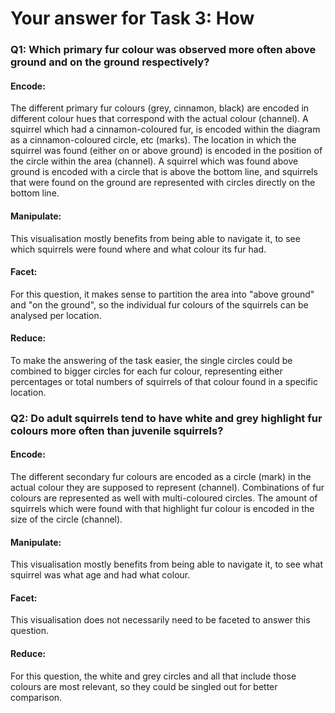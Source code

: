 # Your answer for Task 3: How

### Q1: Which primary fur colour was observed more often above ground and on the ground respectively?

#### Encode:
The different primary fur colours (grey, cinnamon, black) are encoded in different colour hues that correspond with the actual colour (channel).
A squirrel which had a cinnamon-coloured fur, is encoded within the diagram as a cinnamon-coloured circle, etc (marks). The location in which the squirrel was found
(either on or above ground) is encoded in the position of the circle within the area (channel). A squirrel which was found above ground is encoded with a circle
that is above the bottom line, and squirrels that were found on the ground are represented with circles directly on the bottom line.

#### Manipulate:
This visualisation mostly benefits from being able to navigate it, to see which squirrels were found where and what colour its fur had.

#### Facet:
For this question, it makes sense to partition the area into "above ground" and "on the ground", so the individual fur colours of the squirrels can be analysed
per location.

#### Reduce:
To make the answering of the task easier, the single circles could be combined to bigger circles for each fur colour, representing either percentages or total numbers of squirrels of that colour found in a specific location. 


### Q2: Do adult squirrels tend to have white and grey highlight fur colours more often than juvenile squirrels?

#### Encode:
The different secondary fur colours are encoded as a circle (mark) in the actual colour they are supposed to represent (channel). Combinations of fur colours are represented as well with multi-coloured circles. The amount of squirrels 
which were found with that highlight fur colour is encoded in the size of the circle (channel).

#### Manipulate:
This visualisation mostly benefits from being able to navigate it, to see what squirrel was what age and had what colour.

#### Facet:
This visualisation does not necessarily need to be faceted to answer this question.

#### Reduce:
For this question, the white and grey circles and all that include those colours are most relevant, so they could be singled out for better comparison.
